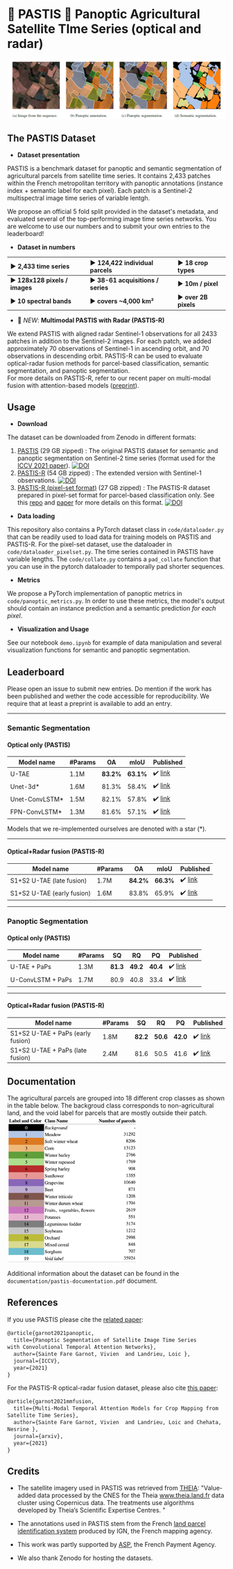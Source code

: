 # :ear_of_rice: PASTIS :ear_of_rice: Panoptic Agricultural Satellite TIme Series (optical and radar)

![](images/predictions.png)

## The PASTIS Dataset

- **Dataset presentation**

PASTIS is a benchmark dataset for panoptic and semantic segmentation of agricultural parcels from satellite time series. 
It contains 2,433 patches within the French metropolitan territory with panoptic annotations (instance index + semantic label for each pixel). Each patch is a Sentinel-2 multispectral image time series of variable lentgh. 

We propose an official 5 fold split provided in the dataset's metadata, and evaluated several of the top-performing image time series networks. You are welcome to use our numbers and to submit your own entries to the leaderboard!

- **Dataset in numbers**

:arrow_forward: 2,433 time series             |  :arrow_forward: 124,422 individual parcels         | :arrow_forward: 18 crop types   
:-------------------------------------------- | :-------------------------------------------------- | :------------------------------
:arrow_forward: **128x128 pixels / images**   | :arrow_forward:  **38-61 acquisitions / series**    | :arrow_forward:  **10m / pixel** 
:arrow_forward:  **10 spectral bands**        | :arrow_forward: **covers ~4,000 km²**                       | :arrow_forward: **over 2B pixels**


- :satellite: *NEW*: **Multimodal PASTIS with Radar (PASTIS-R)**

We extend PASTIS with aligned radar Sentinel-1 observations for all 2433 patches in addition to the Sentinel-2 images. For each patch, we added approximately 70 observations of Sentinel-1 in ascending orbit, and 70 observations in descending orbit. 
PASTIS-R can be used to evaluate optical-radar fusion methods for parcel-based classification, semantic segmentation, and panoptic segmentation.  
For more details on PASTIS-R, refer to our recent paper on multi-modal fusion with attention-based models ([preprint](https://arxiv.org/abs/2112.07558v1)). 



## Usage 
- **Download** 

The dataset can be downloaded from Zenodo in different formats:
 1. [PASTIS](https://zenodo.org/record/5012942) (29 GB zipped) : The original PASTIS dataset for semantic and panoptic segmentation
    on Sentinel-2 time series (format used for the [ICCV 2021 paper](https://openaccess.thecvf.com/content/ICCV2021/papers/Garnot_Panoptic_Segmentation_of_Satellite_Image_Time_Series_With_Convolutional_Temporal_ICCV_2021_paper.pdf)). [![DOI](https://zenodo.org/badge/DOI/10.5281/zenodo.5012942.svg)](https://doi.org/10.5281/zenodo.5012942)
 2. [PASTIS-R](https://zenodo.org/record/5735646) (54 GB zipped) : The extended version with Sentinel-1 observations. [![DOI](https://zenodo.org/badge/DOI/10.5281/zenodo.5735646.svg)](https://doi.org/10.5281/zenodo.5735646)
 3. [PASTIS-R (pixel-set format)](https://zenodo.org/record/5745151) (27 GB zipped) : The PASTIS-R dataset prepared in pixel-set format 
    for parcel-based classification only. See this [repo](https://github.com/VSainteuf/pytorch-psetae) and 
    [paper](https://openaccess.thecvf.com/content_CVPR_2020/html/Garnot_Satellite_Image_Time_Series_Classification_With_Pixel-Set_Encoders_and_Temporal_CVPR_2020_paper.html)
    for more details on this format. [![DOI](https://zenodo.org/badge/DOI/10.5281/zenodo.5745151.svg)](https://doi.org/10.5281/zenodo.5745151)


- **Data loading** 

This repository also contains a PyTorch dataset class in `code/dataloader.py` 
that can be readily used to load data for training models on PASTIS and PASTIS-R.
For the pixel-set dataset, use the dataloader in `code/dataloader_pixelset.py`. 
The time series contained in PASTIS have variable lengths. The `code/collate.py` 
contains a `pad_collate` function that you can use in the pytorch dataloader to temporally pad shorter sequences. 


- **Metrics** 

We propose a PyTorch implementation of panoptic metrics in `code/panoptic_metrics.py`.
In order to use these metrics, the model's output should contain an instance prediction
and a semantic prediction *for each pixel*.


- **Visualization and Usage** 

See our notebook `demo.ipynb` for example of data manipulation and several visualization functions for semantic and panoptic segmentation.

## Leaderboard
Please open an issue to submit new entries. Do mention if the work has been published and wether the code accessible for reproducibility. We require that at least a preprint is available to add an entry.

---
### Semantic Segmentation
#### Optical only (PASTIS)
| Model name         | #Params| OA  |  mIoU | Published |
| ------------------ |---- |---- | ---| --- |
| U-TAE   |   1.1M| **83.2%**   | **63.1%**|  :heavy_check_mark: [link](https://openaccess.thecvf.com/content/ICCV2021/papers/Garnot_Panoptic_Segmentation_of_Satellite_Image_Time_Series_With_Convolutional_Temporal_ICCV_2021_paper.pdf)|
| Unet-3d*   | 1.6M|    81.3%    |  58.4%| :heavy_check_mark: [link](http://openaccess.thecvf.com/content_CVPRW_2019/html/cv4gc/Rustowicz_Semantic_Segmentation_of_Crop_Type_in_Africa_A_Novel_Dataset_CVPRW_2019_paper.html)|
| Unet-ConvLSTM* |1.5M  |     82.1%    |  57.8%| :heavy_check_mark: [link](http://openaccess.thecvf.com/content_CVPRW_2019/html/cv4gc/Rustowicz_Semantic_Segmentation_of_Crop_Type_in_Africa_A_Novel_Dataset_CVPRW_2019_paper.html)|
| FPN-ConvLSTM*  | 1.3M|    81.6%   |  57.1%|:heavy_check_mark: [link](https://www.sciencedirect.com/science/article/pii/S0924271620303142?casa_token=uhkmVE-Lk94AAAAA:r6USZEEFMFE2qc2uYZSrqTzy1_DSI9hflG2cVeay-2Bd-PHFIg3CPwgisf7jatDDfRnR4ROzN9k)|
Models that we re-implemented ourselves are denoted with a star (*).

---

#### Optical+Radar fusion (PASTIS-R)
| Model name         | #Params| OA  |  mIoU | Published |
| ------------------ |---- |---- | ---| --- |
| S1+S2 U-TAE (late fusion) |   1.7M|  **84.2%** | **66.3%**|  :heavy_check_mark: [link](https://arxiv.org/abs/2112.07558v1)|
| S1+S2 U-TAE (early fusion)|   1.6M|  83.8%     | 65.9%    |  :heavy_check_mark: [link](https://arxiv.org/abs/2112.07558v1)|

---

### Panoptic Segmentation
#### Optical only (PASTIS)

| Model name         | #Params| SQ  | RQ | PQ| Published |
| ------------------ |--- |--- | --- |--- |--- |
| U-TAE + PaPs       |1.3M | **81.3**|**49.2** |**40.4**| :heavy_check_mark: [link](https://openaccess.thecvf.com/content/ICCV2021/papers/Garnot_Panoptic_Segmentation_of_Satellite_Image_Time_Series_With_Convolutional_Temporal_ICCV_2021_paper.pdf)|
| U-ConvLSTM + PaPs  |1.7M | 80.9    |40.8     |33.4    | :heavy_check_mark: [link](https://openaccess.thecvf.com/content/ICCV2021/papers/Garnot_Panoptic_Segmentation_of_Satellite_Image_Time_Series_With_Convolutional_Temporal_ICCV_2021_paper.pdf)|

---

#### Optical+Radar fusion (PASTIS-R)

| Model name         |#Params| SQ  | RQ | PQ|Published |
| ------------------ |--- |--- | --- |--- |--- |
| S1+S2 U-TAE + PaPs (early fusion)  | 1.8M |**82.2**|**50.6** |**42.0**|:heavy_check_mark: [link]()|
| S1+S2 U-TAE + PaPs (late fusion)   | 2.4M | 81.6   |50.5     |41.6    |:heavy_check_mark: [link]()|

## Documentation
The agricultural parcels are grouped into 18 different crop classes as shown in the 
table below. The backgroud class corresponds to non-agricultural land, and the void label for parcels that are mostly outside their patch.
<img src="images/Nomenclature.png" alt="drawing" width="300"/>

Additional information about the dataset can be found in the `documentation/pastis-documentation.pdf` document.

## References
If you use PASTIS please cite the [related paper](https://arxiv.org/abs/2107.07933):
```
@article{garnot2021panoptic,
  title={Panoptic Segmentation of Satellite Image Time Series
with Convolutional Temporal Attention Networks},
  author={Sainte Fare Garnot, Vivien  and Landrieu, Loic },
  journal={ICCV},
  year={2021}
}
```
For the PASTIS-R optical-radar fusion dataset, please also cite [this paper]():
```
@article{garnot2021mmfusion,
  title={Multi-Modal Temporal Attention Models for Crop Mapping from Satellite Time Series},
  author={Sainte Fare Garnot, Vivien  and Landrieu, Loic and Chehata, Nesrine },
  journal={arxiv},
  year={2021}
}
```
## Credits

- The satellite imagery used in PASTIS was retrieved from [THEIA](www.theia.land.fr): 
"Value-added data processed by the CNES for the Theia www.theia.land.fr data cluster using Copernicus data.
The treatments use algorithms developed by Theia’s Scientific Expertise Centres. "

- The annotations used in PASTIS stem from the French [land parcel identification system](https://www.data.gouv.fr/en/datasets/registre-parcellaire-graphique-rpg-contours-des-parcelles-et-ilots-culturaux-et-leur-groupe-de-cultures-majoritaire/) produced
 by IGN, the French mapping agency.
 
- This work was partly supported by [ASP](https://www.asp-public.fr), the French Payment Agency. 

- We also thank Zenodo for hosting the datasets. 
